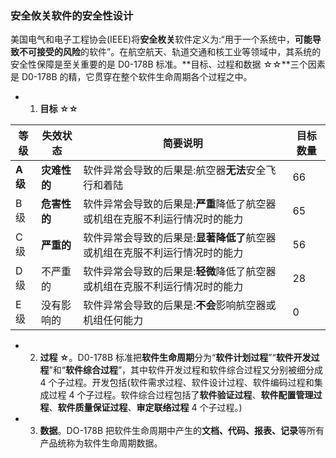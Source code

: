 ### 安全攸关软件的安全性设计

美国电气和电子工程协会(IEEE)将**安全枚关**软件定义为:“用于一个系统中，**可能导致不可接受的风险**的软件”。在航空航天、轨道交通和核工业等领域中，其系统的安全性保障是至关重要的是 D0-178B 标准。**目标、过程和数据 ☆☆**三个因素是 D0-178B 的精，它贯穿在整个软件生命周期各个过程之中。

- 1. **目标 ☆☆**

| 等级      | 失效状态     | 简要说明                                     | 目标数量 |
| ------- | -------- | ---------------------------------------- | ---- |
| **A 级** | **灾难性的** | 软件异常会导致的后果是:航空器**无法**安全飞行和着陆             | 66   |
| B 级     | **危害性的** | 软件异常会导致的后果是:**严重**降低了航空器或机组在克服不利运行情况时的能力 | 65   |
| C 级     | **严重的**  | 软件异常会导致的后果是:**显著降低了**航空器或机组在克服不利运行情况时的能力 | 56   |
| D 级     | 不严重的     | 软件异常会导致的后果是:**轻微**降低了航空器或机组在克服不利运行情况时的能力 | 28   |
| E 级     | 没有影响的    | 软件异常会导致的后果是:**不会**影响航空器或机组任何能力           | 0    |

- 2. **过程 ☆**。D0-178B 标准把**软件生命周期**分为“**软件计划过程**”“**软件开发过程**”和“**软件综合过程**”，其中软件开发过程和软件综合过程又分别被细分成 4 个子过程。开发包括(软件需求过程、软件设计过程、软件编码过程和集成过程 4 个子过程。软件综合过程包括了**软件验证过程**、**软件配置管理过程**、**软件质量保证过程**、**审定联络过程** 4 个子过程。)
- 3. **数据**。DO-178B 把软件生命周期中产生的**文档、代码、报表、记录**等所有产品统称为软件生命周期数据。

